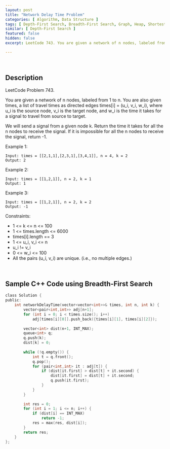 ```yaml
---
layout: post
title: "Network Delay Time Problem"
categories: [ Algorithm, Data Structure ]
tags: [ Depth-First Search, Breadth-First Search, Graph, Heap, Shortest Path ]
similar: [ Depth-First Search ]
featured: false
hidden: false
excerpt: LeetCode 743. You are given a network of n nodes, labeled from 1 to n. You are also given times, a list of travel times as directed edges times[i] = (u_i, v_i, w_i), where u_i is the source node, v_i is the target node, and w_i is the time it takes for a signal to travel from source to target.

---
```


<br />

## Description

LeetCode Problem 743.

You are given a network of n nodes, labeled from 1 to n. You are also given times, a list of travel times as directed edges times[i] = (u_i, v_i, w_i), where u_i is the source node, v_i is the target node, and w_i is the time it takes for a signal to travel from source to target.

We will send a signal from a given node k. Return the time it takes for all the n nodes to receive the signal. If it is impossible for all the n nodes to receive the signal, return -1.

Example 1: 
```
Input: times = [[2,1,1],[2,3,1],[3,4,1]], n = 4, k = 2
Output: 2
```

Example 2:
```
Input: times = [[1,2,1]], n = 2, k = 1
Output: 1
```

Example 3:
```
Input: times = [[1,2,1]], n = 2, k = 2
Output: -1
```

Constraints:
* 1 <= k <= n <= 100
* 1 <= times.length <= 6000
* times[i].length == 3
* 1 <= u_i, v_i <= n
* u_i != v_i
* 0 <= w_i <= 100
* All the pairs (u_i, v_i) are unique. (i.e., no multiple edges.)

<br />

## Sample C++ Code using Breadth-First Search 


```c
class Solution {
public:
    int networkDelayTime(vector<vector<int>>& times, int n, int k) {
        vector<pair<int,int>> adj[n+1];
        for (int i = 0; i < times.size(); i++)
            adj[times[i][0]].push_back({times[i][1], times[i][2]});
        
        vector<int> dist(n+1, INT_MAX);
        queue<int> q;
        q.push(k);
        dist[k] = 0;
        
        while (!q.empty()) {
            int t = q.front();
            q.pop();
            for (pair<int,int> it : adj[t]) {
                if (dist[it.first] > dist[t] + it.second) {
                    dist[it.first] = dist[t] + it.second;
                    q.push(it.first);
                }
            }
        }
        
        int res = 0;
        for (int i = 1; i <= n; i++) {
            if (dist[i] == INT_MAX)
                return -1;
            res = max(res, dist[i]);
        }
        return res;
    }
};
```


